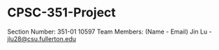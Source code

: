 # CPSC-351-Project


Section Number: 351-01 10597
Team Members: (Name - Email)
Jin Lu - jlu28@csu.fullerton.edu
